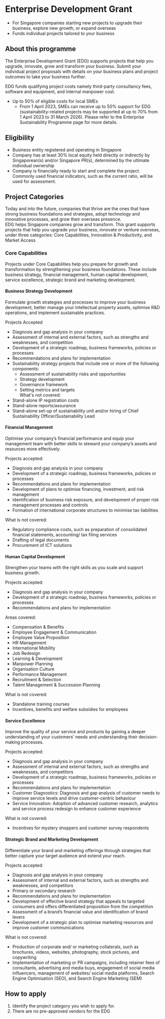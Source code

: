 # Enterprise Development Grant
- For Singapore companies starting new projects to upgrade their business, explore new growth, or expand overseas
- Funds individual projects tailored to your business

## About this programme
The Enterprise Development Grant (EDG) supports projects that help you upgrade, innovate, grow and transform your business. Submit your individual project proposals with details on your business plans and project outcomes to take your business further.

EDG funds qualifying project costs namely third-party consultancy fees, software and equipment, and internal manpower cost.

- Up to 50% of eligible costs for local SMEs
    - From 1 April 2023, SMEs can receive up to 50% support for EDG (sustainability-related projects may be supported at up to 70% from 1 April 2023 to 31 March 2026). Please refer to the Enterprise Sustainability Programme page for more details.

## Eligibility
- Business entity registered and operating in Singapore
- Company has at least 30% local equity held directly or indirectly by Singaporean(s) and/or Singapore PR(s), determined by the ultimate individual ownership
- Company is financially ready to start and complete the project. Commonly used financial indicators, such as the current ratio, will be used for assessment.

## Project Categories
Today and into the future, companies that thrive are the ones that have strong business foundations and strategies, adopt technology and innovative processes, and grow their overseas presence.  
EDG helps Singapore companies grow and transform. This grant supports projects that help you upgrade your business, innovate or venture overseas, under three categories: Core Capabilities, Innovation & Productivity, and Market Access

### Core Capabilities
Projects under Core Capabilities help you prepare for growth and transformation by strengthening your business foundations. These include business strategy, financial management, human capital development, service excellence, strategic brand and marketing development.

#### Business Strategy Development
Formulate growth strategies and processes to improve your business development, better manage your intellectual property assets, optimise R&D operations, and implement sustainable practices.

 Projects Accepted
- Diagnosis and gap analysis in your company
- Assessment of internal and external factors, such as strengths and weaknesses, and competition
- Development of a strategic roadmap, business frameworks, policies or processes
- Recommendations and plans for implementation
- Sustainability strategy projects that include one or more of the following components:
    - Assessment of sustainability risks and opportunities
    - Strategy development
    - Governance framework
    - Setting metrics and targets   
What's not covered:
- Stand-alone IP registration costs
- Stand-alone reports/assurance
- Stand-alone set-up of sustainability unit and/or hiring of Chief Sustainability Officer/Sustainability Lead

#### Financial Management
Optimise your company’s financial performance and equip your management team with better skills to steward your company’s assets and resources more effectively.

Projects accepted:
- Diagnosis and gap analysis in your company
- Development of a strategic roadmap, business frameworks, policies or processes
- Recommendations and plans for implementation
- Development of plans to optimise financing, investment, and risk management
- Identification of business risk exposure, and development of proper risk management processes and controls
- Formation of international corporate structures to minimise tax liabilities

What is not covered:
- Regulatory compliance costs, such as preparation of consolidated financial statements, accounting/ tax filing services
- Drafting of legal documents
- Procurement of ICT solutions

#### Human Capital Development
Strengthen your teams with the right skills as you scale and support business growth.

Projects accepted:
- Diagnosis and gap analysis in your company
- Development of a strategic roadmap, business frameworks, policies or processes
- Recommendations and plans for implementation

Areas covered:
- Compensation & Benefits
- Employee Engagement & Communication
- Employee Value Proposition
- HR Management
- International Mobility
- Job Redesign
- Learning & Development
- Manpower Planning
- Organisation Culture
- Performance Management
- Recruitment & Selection
- Talent Management & Succession Planning

What is not covered:
- Standalone training courses
- Incentives, benefits and welfare subsidies for employees

#### Service Excellence
Improve the quality of your service and products by gaining a deeper understanding of your customers’ needs and understanding their decision-making processes.

Projects accepted:
- Diagnosis and gap analysis in your company
- Assessment of internal and external factors, such as strengths and weaknesses, and competitors
- Development of a strategic roadmap, business frameworks, policies or processes
- Recommendations and plans for implementation
- Customer Diagnostics: Diagnosis and gap analysis of customer needs to improve service levels and drive customer-centric behaviour
- Service Innovation: Adoption of advanced customer research, analytics and service process redesign to enhance customer experience

What is not covered:
- Incentives for mystery shoppers and customer survey respondents

#### Strategic Brand and Marketing Development
Differentiate your brand and marketing offerings through strategies that better capture your target audience and extend your reach.

Projects accepted:
- Diagnosis and gap analysis in your company
- Assessment of internal and external factors, such as strengths and weaknesses, and competitors
- Primary or secondary research
- Recommendations and plans for implementation
- Development of effective brand strategy that appeals to targeted consumers and offers differentiated proposition from the competition
- Assessment of a brand’s financial value and identification of brand levers
- Development of a strategic plan to optimise marketing resources and improve customer communications

What is not covered:
- Production of corporate and/ or marketing collaterals, such as brochures, videos, websites, photography, stock pictures, and copywriting
- Implementation of marketing or PR campaigns, including retainer fees of consultants, advertising and media buys, engagement of social media influencers, management of websites/ social media platforms, Search Engine Optimisation (SEO), and Search Engine Marketing (SEM)

## How to apply
1. Identify the project category you wish to apply for.
2. There are no pre-approved vendors for the EDG